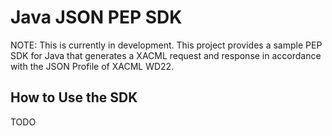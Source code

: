 # Java JSON PEP SDK
NOTE: This is currently in development.
This project provides a sample PEP SDK for Java that generates a XACML request and response in accordance with the JSON Profile of XACML WD22.

## How to Use the SDK
TODO
